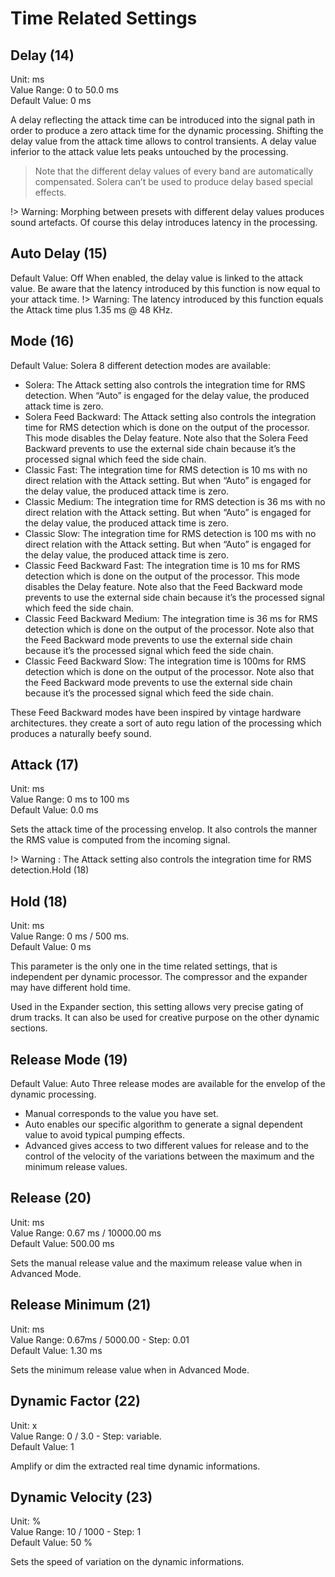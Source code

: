# Time Related Settings


## Delay (14)
Unit: ms  
Value Range: 0 to 50.0 ms  
Default Value: 0 ms  

A delay reflecting the attack time can be introduced into the signal path in order to produce a zero attack time for
the dynamic processing. Shifting the delay value from the attack time allows to control transients. A delay value
inferior to the attack value lets peaks untouched by the processing.
> Note that the different delay values of every band are automatically compensated. Solera can’t be used to produce
delay based special effects.

!> Warning: Morphing between presets with different delay values produces sound artefacts.
Of course this delay introduces latency in the processing.


## Auto Delay (15)
Default Value: Off
When enabled, the delay value is linked to the attack value. Be aware that the latency introduced by this function
is now equal to your attack time.
!> Warning: The latency introduced by this function equals the Attack time plus 1.35 ms @ 48 KHz.


## Mode (16)
Default Value: Solera
8 different detection modes are available:

- Solera: The Attack setting also controls the integration time for RMS detection. When “Auto” is engaged for the
delay value, the produced attack time is zero.
- Solera Feed Backward: The Attack setting also controls the integration time for RMS detection which is done on
the output of the processor. This mode disables the Delay feature. Note also that the Solera Feed Backward prevents 
to use the external side chain because it’s the processed signal which feed the side chain.
- Classic Fast: The integration time for RMS detection is 10 ms with no direct relation with the Attack setting. But
when “Auto” is engaged for the delay value, the produced attack time is zero.
- Classic Medium: The integration time for RMS detection is 36 ms with no direct relation with the Attack setting.
But when “Auto” is engaged for the delay value, the produced attack time is zero.
- Classic Slow: The integration time for RMS detection is 100 ms with no direct relation with the Attack setting. But
when “Auto” is engaged for the delay value, the produced attack time is zero.
- Classic Feed Backward Fast: The integration time is 10 ms for RMS detection which is done on the output of the
processor. This mode disables the Delay feature. Note also that the Feed Backward mode prevents to use the external 
side chain because it’s the processed signal which feed the side chain.
- Classic Feed Backward Medium: The integration time is 36 ms for RMS detection which is done on the output
of the processor. Note also that the Feed Backward mode prevents to use the external side chain because it’s the
processed signal which feed the side chain.
- Classic Feed Backward Slow: The integration time is 100ms for RMS detection which is done on the output of the
processor. Note also that the Feed Backward mode prevents to use the external side chain because it’s the processed 
signal which feed the side chain.

These Feed Backward modes have been inspired by vintage hardware architectures. they create a sort of auto regu
lation of the processing which produces a naturally beefy sound.


## Attack (17)
Unit: ms  
Value Range: 0 ms to 100 ms  
Default Value: 0.0 ms  

Sets the attack time of the processing envelop. It also controls the manner the RMS value is computed from the
incoming signal.

!> Warning : The Attack setting also controls the integration time for RMS detection.Hold (18)


## Hold (18)
Unit: ms  
Value Range: 0 ms / 500 ms.  
Default Value: 0 ms  

This parameter is the only one in the time related settings, that is independent per dynamic processor. The compressor
and the expander may have different hold time.

Used in the Expander section, this setting allows very precise gating of drum tracks. It can also be used for creative
purpose on the other dynamic sections.


## Release Mode (19)
Default Value: Auto
Three release modes are available for the envelop of the dynamic processing.

- Manual corresponds to the value you have set.
- Auto enables our specific algorithm to generate a signal dependent value to avoid typical pumping effects.
- Advanced gives access to two different values for release and to the control of the velocity of the variations between 
the maximum and the minimum release values.


## Release (20)
Unit: ms  
Value Range: 0.67 ms / 10000.00 ms  
Default Value: 500.00 ms  

Sets the manual release value and the maximum release value when in Advanced Mode.


## Release Minimum (21)
Unit: ms  
Value Range: 0.67ms / 5000.00 - Step: 0.01  
Default Value: 1.30 ms  

Sets the minimum release value when in Advanced Mode.


## Dynamic Factor (22)
Unit: x  
Value Range: 0 / 3.0 - Step: variable.  
Default Value: 1  

Amplify or dim the extracted real time dynamic informations.


## Dynamic Velocity (23)
Unit: %  
Value Range: 10 / 1000 - Step: 1  
Default Value: 50 %  

Sets the speed of variation on the dynamic informations.

